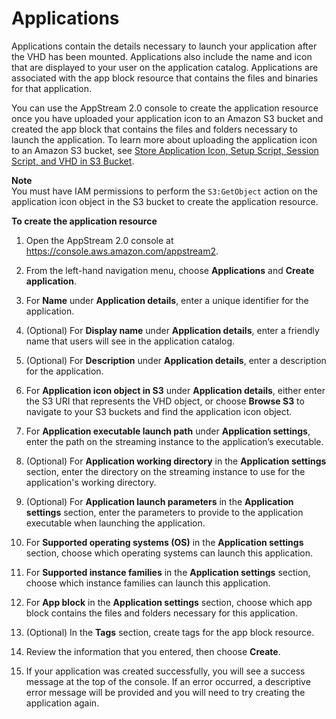 # Applications<a name="applications-elastic"></a>

Applications contain the details necessary to launch your application after the VHD has been mounted\. Applications also include the name and icon that are displayed to your user on the application catalog\. Applications are associated with the app block resource that contains the files and binaries for that application\.

You can use the AppStream 2\.0 console to create the application resource once you have uploaded your application icon to an Amazon S3 bucket and created the app block that contains the files and folders necessary to launch the application\. To learn more about uploading the application icon to an Amazon S3 bucket, see [Store Application Icon, Setup Script, Session Script, and VHD in S3 Bucket](store-s3-bucket.md)\.

**Note**  
You must have IAM permissions to perform the `S3:GetObject` action on the application icon object in the S3 bucket to create the application resource\.

**To create the application resource**

1. Open the AppStream 2\.0 console at [https://console\.aws\.amazon\.com/appstream2](https://console.aws.amazon.com/appstream2)\.

1. From the left\-hand navigation menu, choose **Applications** and **Create application**\.

1. For **Name** under **Application details**, enter a unique identifier for the application\.

1. \(Optional\) For **Display name** under **Application details**, enter a friendly name that users will see in the application catalog\.

1. \(Optional\) For **Description** under **Application details**, enter a description for the application\.

1. For **Application icon object in S3** under **Application details**, either enter the S3 URI that represents the VHD object, or choose **Browse S3** to navigate to your S3 buckets and find the application icon object\.

1. For **Application executable launch path** under **Application settings**, enter the path on the streaming instance to the application’s executable\.

1. \(Optional\) For **Application working directory** in the **Application settings** section, enter the directory on the streaming instance to use for the application's working directory\.

1. \(Optional\) For **Application launch parameters** in the **Application settings** section, enter the parameters to provide to the application executable when launching the application\.

1. For **Supported operating systems \(OS\)** in the **Application settings** section, choose which operating systems can launch this application\.

1. For **Supported instance families** in the **Application settings** section, choose which instance families can launch this application\.

1. For **App block** in the **Application settings** section, choose which app block contains the files and folders necessary for this application\.

1. \(Optional\) In the **Tags** section, create tags for the app block resource\.

1. Review the information that you entered, then choose **Create**\.

1. If your application was created successfully, you will see a success message at the top of the console\. If an error occurred, a descriptive error message will be provided and you will need to try creating the application again\.